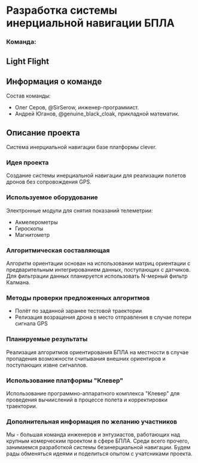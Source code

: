 # Разработка системы инерциальной навигации БПЛА

### Команда:
## Light Flight

## Информация о команде

Состав команды:

* Олег Серов, @SirSerow, инженер-программист.
* Андрей Юганов, @genuine_black_cloak, прикладной математик.

## Описание проекта

Система инерциальной навигации базе платформы clever.

### Идея проекта

Создание системы инерциальной навигации для реализации полетов дронов без сопровождения GPS.

### Используемое оборудование
Электронные модули для снятия показаний телеметрии:
* Акмелерометры
* Гироскопы
* Магнитометр

### Алгоритмическая составляющая
Алгоритм ориентации основан на использовании матриц ориентации с предварительным интегрированием данных, поступающих с датчиков. Для фильтрации данных планируется использовать N-мерный фильтр Калмана.

### Методы проверки предложенных алгоритмов
* Полёт по заданной заранее тестовой траектории
* Релизация возращения дрона в место отправления в случае потери сигнала GPS

### Планируемые результаты

Реализация алгоритмов ориентирования БПЛА на местности в случае пропадения возможности считывания внешних ориентиров и поступающих извне сигналлов.

### Использование платформы "Клевер"

Использование программно-аппаратного комплекса "Клевер" для проведения вычиислений в процессе полета и корректировки траектории.

### Дополнительная информация по желанию участников

Мы - большая команда инженеров и энтузиастов, работающих над крупным комерческим проектом в сфере БПЛА. Среди всего прочего, 
занимаемся разработкой системы безинерциальной навигации. Будем рады обменяться идеями и поделиться опытом с учатсниками проекта.
